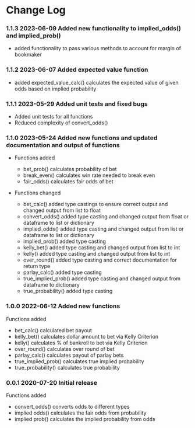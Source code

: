 # Change Log

### 1.1.3 2023-06-09 Added new functionality to implied_odds() and implied_prob()
* added functionality to pass various methods to account for margin of bookmaker

### 1.1.2 2023-06-07 Added expected value function
* added expected_value_calc() calculates the expected value of given odds based on implied probability

### 1.1.1 2023-05-29 Added unit tests and fixed bugs
* Added unit tests for all functions
* Reduced complexity of convert_odds()


### 1.1.0 2023-05-24 Added new functions and updated documentation and output of functions
* Functions added
    * bet_prob() calculates probability of bet
    * break_even() calculates win rate needed to break even
    * fair_odds() calculates fair odds of bet

* Functions changed
    * bet_calc() added type castings to ensure correct output and changed output from list to float
    * convert_odds() added type casting and changed output from float or dataframe to list or dictionary
    * implied_odds() added type casting and changed output from list or dataframe to list or dictionary
    * implied_prob() added type casting
    * kelly_bet() added type casting and changed output from list to int
    * kelly() added type casting and changed output from list to int
    * over_round() added type casting and correct documentation for return type
    * parlay_calc() added type casting
    * true_implied_prob() added type casting and changed output from dataframe to dictionary
    * true_probability() added type casting


### 1.0.0 2022-06-12 Added new functions
Functions added
* bet_calc() calculated bet payout
* kelly_bet() calculates dollar amount to bet via Kelly Criterion
* kelly() calculates % of bankroll to bet via Kelly Criterion
* over_round() calculates over round of bet
* parlay_calc() calculates payout of parlay bets
* true_implied_prob() calculates true implied probability
* true_probability() calculates true probability


### 0.0.1 2020-07-20 Initial release
Functions added
* convert_odds() converts odds to different types
* implied odds() calculates the fair odds from probability
* implied prob() calculates the implied probability from odds